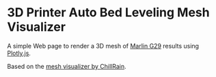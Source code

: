 # 3D Printer Auto Bed Leveling Mesh Visualizer

A simple Web page to render a 3D mesh of [Marlin G29](https://marlinfw.org/docs/gcode/G029-abl-bilinear.html)
results using [Plotly.js](https://plotly.com/javascript/).

Based on the [mesh visualizer by ChillRain](https://i.chillrain.com/index.php/3d-printer-auto-bed-leveling-mesh-visualizer/).
